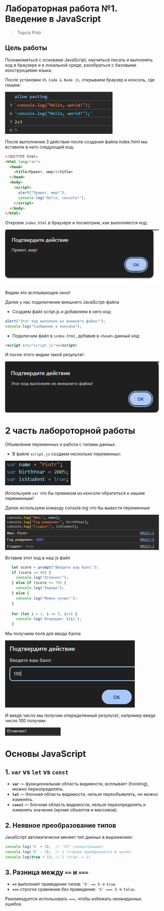 # Лабораторная работа №1. Введение в JavaScript
> Topciu Piotr
## Цель работы

Познакомиться с основами JavaScript, научиться писать и выполнять код в браузере и в локальной среде, разобраться с базовыми конструкциями языка.

После установки `VS Code & Node Js`, открываем браузер и консоль, где пишем:

![Console](image.png)

После выполнения 3 действия после создания файла index.html мы вставили в него следующий код:

   ```html
   <!DOCTYPE html>
   <html lang="en">
     <head>
       <title>Привет, мир!</title>
     </head>
     <body>
       <script>
         alert("Привет, мир!");
         console.log("Hello, console!");
       </script>
     </body>
   </html>
   ```
Откроем `index.html` в браузере и посмотрим, как выполняется код:

![alt text](image-1.png)

Видим это всплывающее окно!

 Далее у нас подключение внешнего JavaScript-файла

   - Создаем файл script.js и добавляем в него код:

   ```javascript
   alert("Этот код выполнен из внешнего файла!");
   console.log("Сообщение в консоли");
   ```

   - Подключим файл в `index.html`, добавив в `<head>` данный код:

   ```html
   <script src="script.js"></script>
   ```

   И после этого видим такой результат:

   ![alt text](image-2.png)


# 2 часть лабороторной работы

 Объявление переменных и работа с типами данных.

   - В файле `script.js` создаем несколько переменных:

   ![alt text](image-3.png)

Используем `var` что бы прямиком из консоли обратиться к нашим переменным!

Далее используем команду console.log что бы вывести переменные

![alt text](image-4.png)

Вставив этот код в наш js файл

```javascript
   let score = prompt("Введите ваш балл:");
   if (score >= 90) {
     console.log("Отлично!");
   } else if (score >= 70) {
     console.log("Хорошо");
   } else {
     console.log("Можно лучше!");
   }

   for (let i = 1; i <= 5; i++) {
     console.log(`Итерация: ${i}`);
   }
   ```
Мы получаем поля для ввода балла

![alt text](image-6.png)

И введя число мы получим опеределенный результат, например введя число 100 получим:

![alt text](image-7.png)

# Основы JavaScript

## 1. `var` vs `let` vs `const`
- **`var`** — функциональная область видимости, всплывает (hoisting), можно переопределять.
- **`let`** — блочная область видимости, нельзя переобъявлять, но можно изменять.
- **`const`** — блочная область видимости, нельзя переопределять и изменять значение (кроме объектов и массивов).

## 2. Неявное преобразование типов
JavaScript автоматически меняет тип данных в выражениях:
```js
console.log('5' + 3);  // "53" (конкатенация)
console.log('5' - 3);  // 2 (строка преобразуется в число)
console.log(true + 1); // 2 (true -> 1)
```

## 3. Разница между `==` и `===`
- **`==`** выполняет приведение типов: `'5' == 5` → `true`.
- **`===`** строгое сравнение без приведения: `'5' === 5` → `false`.

Рекомендуется использовать `===`, чтобы избежать неожиданных ошибок.








